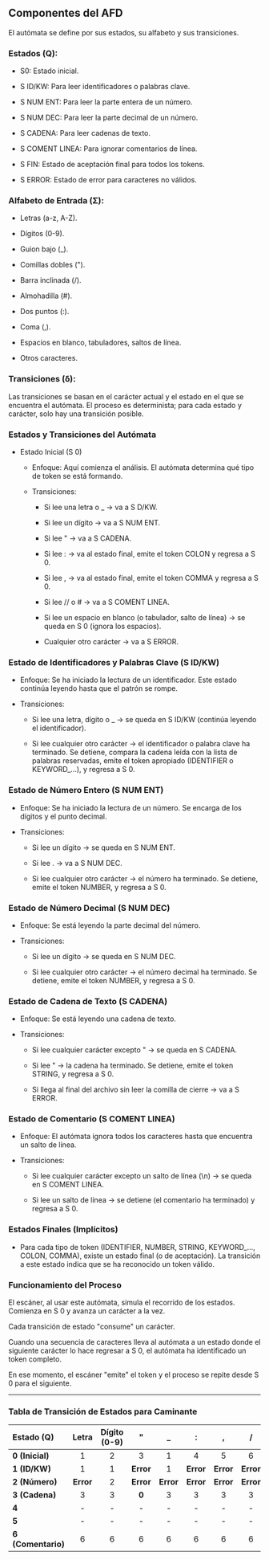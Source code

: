 ## Componentes del AFD
El autómata se define por sus estados, su alfabeto y sus transiciones.

### Estados (Q):

- S0: Estado inicial.

- S ID/KW: Para leer identificadores o palabras clave.

- S NUM ENT: Para leer la parte entera de un número.

- S NUM DEC: Para leer la parte decimal de un número.

- S CADENA: Para leer cadenas de texto.

- S COMENT LINEA: Para ignorar comentarios de línea.

- S FIN: Estado de aceptación final para todos los tokens.

- S ERROR: Estado de error para caracteres no válidos.

### Alfabeto de Entrada (Σ):

- Letras (a-z, A-Z).

- Dígitos (0-9).

- Guion bajo (_).

- Comillas dobles (").

- Barra inclinada (/).

- Almohadilla (#).

- Dos puntos (:).

- Coma (,).

- Espacios en blanco, tabuladores, saltos de línea.

- Otros caracteres.

### Transiciones (δ): 
Las transiciones se basan en el carácter actual y el estado en el que se encuentra el autómata. El proceso es determinista; para cada estado y carácter, solo hay una transición posible.

### Estados y Transiciones del Autómata
- Estado Inicial (S 0)

    - Enfoque: Aquí comienza el análisis. El autómata determina qué tipo de token se está formando.

    - Transiciones:

        - Si lee una letra o _ → va a S D/KW.
        - Si lee un dígito → va a S NUM ENT.

        - Si lee " → va a S CADENA.

        - Si lee : → va al estado final, emite el token COLON y regresa a S 0.

        - Si lee , → va al estado final, emite el token COMMA y regresa a S 0.

        - Si lee // o # → va a S COMENT LINEA.

        - Si lee un espacio en blanco (o tabulador, salto de línea) → se queda en S 0 (ignora los espacios).

        - Cualquier otro carácter → va a S ERROR.

### Estado de Identificadores y Palabras Clave (S ID/KW)

- Enfoque: Se ha iniciado la lectura de un identificador. Este estado continúa leyendo hasta que el patrón se rompe.

- Transiciones:

    - Si lee una letra, dígito o _ → se queda en S ID/KW (continúa leyendo el identificador).

    - Si lee cualquier otro carácter → el identificador o palabra clave ha terminado. Se detiene, compara la cadena leída con la lista de palabras reservadas, emite el token apropiado (IDENTIFIER o KEYWORD_...), y regresa a S 0.

### Estado de Número Entero (S NUM ENT)

- Enfoque: Se ha iniciado la lectura de un número. Se encarga de los dígitos y el punto decimal.

- Transiciones:

    - Si lee un dígito → se queda en S NUM ENT.

    - Si lee . → va a S NUM DEC.

    - Si lee cualquier otro carácter → el número ha terminado. Se detiene, emite el token NUMBER, y regresa a S 0.

### Estado de Número Decimal (S NUM DEC)

- Enfoque: Se está leyendo la parte decimal del número.

- Transiciones:

    - Si lee un dígito → se queda en S NUM DEC.

    - Si lee cualquier otro carácter → el número decimal ha terminado. Se detiene, emite el token NUMBER, y regresa a S 0.

### Estado de Cadena de Texto (S CADENA)

- Enfoque: Se está leyendo una cadena de texto.

- Transiciones:

    - Si lee cualquier carácter excepto " → se queda en S CADENA.

    - Si lee " → la cadena ha terminado. Se detiene, emite el token STRING, y regresa a S 0.

    - Si llega al final del archivo sin leer la comilla de cierre → va a S ERROR.

### Estado de Comentario (S COMENT LINEA)

- Enfoque: El autómata ignora todos los caracteres hasta que encuentra un salto de línea.

- Transiciones:

    - Si lee cualquier carácter excepto un salto de línea (\n) → se queda en S COMENT LINEA.

    - Si lee un salto de línea → se detiene (el comentario ha terminado) y regresa a S 0.

### Estados Finales (Implícitos)

- Para cada tipo de token (IDENTIFIER, NUMBER, STRING, KEYWORD_..., COLON, COMMA), existe un estado final (o de aceptación). La transición a este estado indica que se ha reconocido un token válido.

### Funcionamiento del Proceso
El escáner, al usar este autómata, simula el recorrido de los estados. Comienza en S 0 ​y avanza un carácter a la vez. 

Cada transición de estado "consume" un carácter. 

Cuando una secuencia de caracteres lleva al autómata a un estado donde el siguiente carácter lo hace regresar a S 0​, el autómata ha identificado un token completo. 

En ese momento, el escáner "emite" el token y el proceso se repite desde S 0 para el siguiente.

---

### **Tabla de Transición de Estados para Caminante**

| **Estado (Q)** | **Letra** | **Dígito (0-9)** | **"** | **_** | **:** | **,** | **/** | **#** | **Espacio/Salto de línea** | **Otros** | **Token** | **Retorno** |
| :--- | :---: | :---: | :---: | :---: | :---: | :---: | :---: | :---: | :---: | :---: | :--- | :--- |
| **0 (Inicial)** | 1 | 2 | 3 | 1 | 4 | 5 | 6 | 6 | 0 | **Error** | - | - |
| **1 (ID/KW)** | 1 | 1 | **Error** | 1 | **Error** | **Error** | **Error** | **Error** | 0 | **Error** | **ID/KW** | 1 |
| **2 (Número)** | **Error** | 2 | **Error** | **Error** | **Error** | **Error** | **Error** | **Error** | 0 | **Error** | **NÚMERO** | 1 |
| **3 (Cadena)** | 3 | 3 | **0** | 3 | 3 | 3 | 3 | 3 | 3 | 3 | **CADENA** | 1 |
| **4** | - | - | - | - | - | - | - | - | - | - | **COLON** | 0 |
| **5** | - | - | - | - | - | - | - | - | - | - | **COMMA** | 0 |
| **6 (Comentario)** | 6 | 6 | 6 | 6 | 6 | 6 | 6 | 6 | **0** | 6 | - | - |